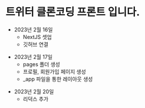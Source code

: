 # 트위터 클론코딩 프론트 입니다.

- 2023년 2월 16일
  - NextJS 셋업
  - 깃허브 연결

* 2023년 2월 17일
  - pages 폴더 생성
  - 프로필, 회원가입 페이지 생성
  - \_app 파일을 통한 레이아웃 생성

- 2023년 2월 20일
  - 리덕스 추가

